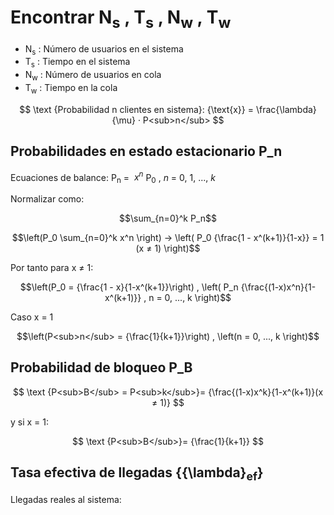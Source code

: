 # Encontrar N<sub>s</sub> , T<sub>s</sub> , N<sub>w</sub> , T<sub>w</sub>

- N<sub>s</sub> : Número de usuarios en el sistema
- T<sub>s</sub> : Tiempo en el sistema
- N<sub>w</sub> : Número de usuarios en cola
- T<sub>w</sub> : Tiempo en la cola

$$
\text {Probabilidad n clientes en sistema}: {\text{x}} = \frac{\lambda}{\mu} · P<sub>n</sub>
$$

## Probabilidades en estado estacionario P_n

Ecuaciones de balance:
P<sub>n</sub> = $\ x^n$ P<sub>0</sub> , *n* = 0, 1, ..., *k*

Normalizar como: 

$$\sum_{n=0}^k P_n$$

$$\left(P_0 \sum_{n=0}^k x^n \right) → \left( P_0 {\frac{1 - x^(k+1)}{1-x}} = 1 (x ≠ 1) \right)$$

Por tanto para x ≠ 1:

$$\left(P_0 = {\frac{1 - x}{1-x^(k+1}}\right) , \left( P_n {\frac{(1-x)x^n}{1-x^(k+1)}} , n = 0, ..., k \right)$$

Caso x = 1

$$\left(P<sub>n</sub> = {\frac{1}{k+1}}\right) , \left(n = 0, ..., k \right)$$

## Probabilidad de bloqueo P_B

$$
\text {P<sub>B</sub> = P<sub>k</sub>}= {\frac{(1-x)x^k}{1-x^(k+1)}(x ≠ 1)}
$$

y si x = 1: 

$$
\text {P<sub>B</sub>}= {\frac{1}{k+1}}
$$

## Tasa efectiva de llegadas {{\lambda}<sub>ef</sub>}

Llegadas reales al sistema:










